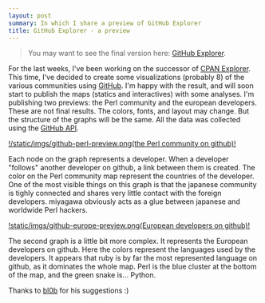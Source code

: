```yaml
---
layout: post
summary: In which I share a preview of GitHub Explorer
title: GitHub Explorer - a preview
---
```


> You may want to see the final version here: [GitHub Explorer](/github-explorer/).

For the last weeks, I've been working on the successor of [CPAN Explorer](http://cpan-explorer.org/). This time, I've decided to create some visualizations (probably 8) of the various communities using [GitHub](http://github.com/). I'm happy with the result, and will soon start to publish the maps (statics and interactives) with some analyses. I'm publishing two previews: the Perl community and the european developers. These are not final results. The colors, fonts, and layout may change. But the structure of the graphs will be the same. All the data was collected using the [GitHub API](http://develop.github.com/).

<a href="http://www.flickr.com/photos/franck_/4413528529/sizes/l/">!/static/imgs/github-perl-preview.png(the Perl community on github)!</a>

Each node on the graph represents a developer. When a developer "follows" another developer on github, a link between them is created. The color on the Perl community map represent the countries of the developer. One of the most visible things on this graph is that the japanese community is tighly connected and shares very little contact with the foreign developers. miyagawa obviously acts as a glue between japanese and worldwide Perl hackers.

<a href="http://www.flickr.com/photos/franck_/4414287310/sizes/o/in/photostream/">!static/imgs/github-europe-preview.png(European developers on github)!</a>

The second graph is a little bit more complex. It represents the European developers on github. Here the colors represent the languages used by the developers. It appears that ruby is by far the most represented language on github, as it dominates the whole map. Perl is the blue cluster at the bottom of the map, and the green snake is... Python.

Thanks to [bl0b](http://code.google.com/p/tinyaml/) for his suggestions :)


